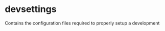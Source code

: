 devsettings
===========

Contains the configuration files required to properly setup a development 
